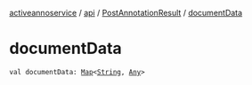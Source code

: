 [activeannoservice](../../index.md) / [api](../index.md) / [PostAnnotationResult](index.md) / [documentData](./document-data.md)

# documentData

`val documentData: `[`Map`](https://kotlinlang.org/api/latest/jvm/stdlib/kotlin.collections/-map/index.html)`<`[`String`](https://kotlinlang.org/api/latest/jvm/stdlib/kotlin/-string/index.html)`, `[`Any`](https://kotlinlang.org/api/latest/jvm/stdlib/kotlin/-any/index.html)`>`